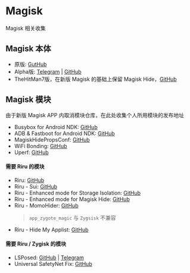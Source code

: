 # Magisk

Magisk 相关收集

## Magisk 本体

- 原版: [GutHub](https://github.com/topjohnwu/Magisk)
- Alpha版: [Telegram](https://t.me/magiskalpha) | [GitHub](https://github.com/vvb2060/magisk/tree/alpha)
- TheHitMan7版，在新版 Magisk 的基础上保留 Magisk Hide，[GitHub](https://github.com/TheHitMan7/Magisk)

## Magisk 模块

由于新版 Magisk APP 内取消模块仓库，在此处收集个人所用模块的发布地址

- Busybox for Android NDK: [GitHub](https://github.com/Magisk-Modules-Repo/busybox-ndk)
- ADB & Fastboot for Android NDK: [GitHub](https://github.com/Magisk-Modules-Repo/adb-ndk)
- MagiskHidePropsConf: [GitHub](https://github.com/Magisk-Modules-Repo/MagiskHidePropsConf)
- WiFi Bonding: [GitHub](https://github.com/Magisk-Modules-Repo/wifi-bonding)
- Uperf: [GitHub](https://github.com/yc9559/uperf)

#### 需要 Riru 的模块

- Riru: [GitHub](https://github.com/RikkaApps/Riru)
- Riru - Sui: [GitHub](https://github.com/RikkaApps/Sui)
- Riru - Enhanced mode for Storage Isolation: [GitHub](https://github.com/RikkaApps/StorageRedirect-assets/releases/tag/assets)
- Riru - Enhanced mode for Magisk Hide: [GitHub](https://github.com/vvb2060/riru-unshare)
- Riru - MomoHider: [GitHub](https://github.com/canyie/Riru-MomoHider)
  > `app_zygote_magic` 与 `Zygsisk` 不兼容
- Riru - Hide My Applist: [GitHub](https://github.com/Dr-TSNG/Hide-My-Applist)

#### 需要 Riru / Zygisk 的模块

- LSPosed: [GitHub](https://github.com/LSPosed/LSPosed) | [Telegram](https://t.me/LSPosed)
- Universal SafetyNet Fix: [GitHub](https://github.com/kdrag0n/safetynet-fix)
